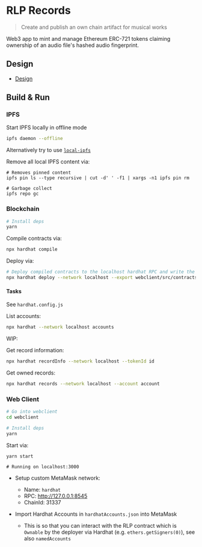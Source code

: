 # RLP Records 
> Create and publish an own chain artifact for musical works

Web3 app to mint and manage Ethereum ERC-721 tokens claiming ownership of an audio file's hashed audio fingerprint.

## Design
* [Design](./docs/design.md)

## Build & Run
### IPFS
Start IPFS locally in offline mode
```bash
ipfs daemon --offline
```

Alternatively try to use [`local-ipfs`](https://github.com/aquaflamingo/local-ipfs)

Remove all local IPFS content via:
```
# Removes pinned content
ipfs pin ls --type recursive | cut -d' ' -f1 | xargs -n1 ipfs pin rm

# Garbage collect
ipfs repo gc
```

### Blockchain
```bash
# Install deps
yarn 
```

Compile contracts via:
```bash
npx hardhat compile
```

Deploy via:
```bash
# Deploy compiled contracts to the localhost hardhat RPC and write the contract results to webclient folder to access
npx hardhat deploy --network localhost --export webclient/src/contracts/index.json
```

#### Tasks
See `hardhat.config.js`

List accounts:
```bash
npx hardhat --network localhost accounts
```

WIP:

Get record information:
```bash
npx hardhat recordInfo --network localhost --tokenId id 
```

Get owned records:
```bash
npx hardhat records --network localhost --account account
```

### Web Client
```bash
# Go into webclient
cd webclient

# Install deps
yarn
```

Start via:
```
yarn start

# Running on localhost:3000
```

* Setup custom MetaMask network:
	 * Name: `hardhat`
	 * RPC: http://127.0.0.1:8545
	 * ChainId: 31337

* Import Hardhat Accounts in `hardhatAccounts.json` into MetaMask
	 * This is so that you can interact with the RLP contract which is `Ownable` by the deployer via Hardhat (e.g. `ethers.getSigners(0)`), see also `namedAccounts`

